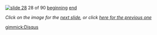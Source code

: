 [![slide 28](https://dl.dropboxusercontent.com/u/2977490/presentations/cookbook/img28.jpg)](29.md)
28 of 90
[beginning](01.md)
[end](89.md)

_Click on the image for the [next slide](29.md), or click [here for the previous one](27.md)_

[gimmick:Disqus](theodox-github)